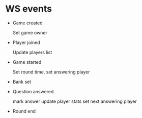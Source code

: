 # WS events

* Game created

  Set game owner
* Player joined

  Update players list
* Game started

  Set round time, set answering player
* Bank set
* Question answered

  mark answer
  update player stats
  set next answering player
* Round end
